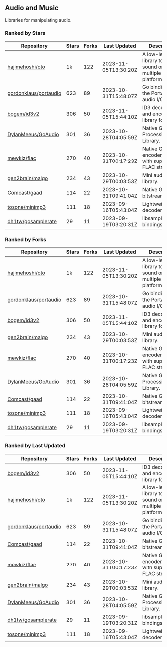 ## Audio and Music

Libraries for manipulating audio.

### Ranked by Stars

| Repository | Stars | Forks | Last Updated | Description | 
|------------|-------|-------|--------------|-------------|
| [hajimehoshi/oto](https://github.com/hajimehoshi/oto) | 1k | 122 | 2023-11-05T13:30:20Z |  A low-level library to play sound on multiple platforms. |
| [gordonklaus/portaudio](https://github.com/gordonklaus/portaudio) | 623 | 89 | 2023-10-31T15:48:07Z |  Go bindings for the PortAudio audio I/O library. |
| [bogem/id3v2](https://github.com/bogem/id3v2) | 306 | 50 | 2023-11-05T15:44:10Z |  ID3 decoding and encoding library for Go. |
| [DylanMeeus/GoAudio](https://github.com/DylanMeeus/GoAudio) | 301 | 36 | 2023-10-28T04:05:59Z |  Native Go Audio Processing Library. |
| [mewkiz/flac](https://github.com/mewkiz/flac) | 270 | 40 | 2023-10-31T00:17:23Z |  Native Go FLAC encoder/decoder with support for FLAC streams. |
| [gen2brain/malgo](https://github.com/gen2brain/malgo) | 234 | 43 | 2023-10-29T00:03:53Z |  Mini audio library. |
| [Comcast/gaad](https://github.com/Comcast/gaad) | 114 | 22 | 2023-10-31T09:41:04Z |  Native Go AAC bitstream parser. |
| [tosone/minimp3](https://github.com/tosone/minimp3) | 111 | 18 | 2023-09-16T05:43:04Z |  Lightweight MP3 decoder library. |
| [dh1tw/gosamplerate](https://github.com/dh1tw/gosamplerate) | 29 | 11 | 2023-09-19T03:20:31Z |  libsamplerate bindings for go. |

### Ranked by Forks

| Repository | Stars | Forks | Last Updated | Description | 
|------------|-------|-------|--------------|-------------|
| [hajimehoshi/oto](https://github.com/hajimehoshi/oto) | 1k | 122 | 2023-11-05T13:30:20Z |  A low-level library to play sound on multiple platforms. |
| [gordonklaus/portaudio](https://github.com/gordonklaus/portaudio) | 623 | 89 | 2023-10-31T15:48:07Z |  Go bindings for the PortAudio audio I/O library. |
| [bogem/id3v2](https://github.com/bogem/id3v2) | 306 | 50 | 2023-11-05T15:44:10Z |  ID3 decoding and encoding library for Go. |
| [gen2brain/malgo](https://github.com/gen2brain/malgo) | 234 | 43 | 2023-10-29T00:03:53Z |  Mini audio library. |
| [mewkiz/flac](https://github.com/mewkiz/flac) | 270 | 40 | 2023-10-31T00:17:23Z |  Native Go FLAC encoder/decoder with support for FLAC streams. |
| [DylanMeeus/GoAudio](https://github.com/DylanMeeus/GoAudio) | 301 | 36 | 2023-10-28T04:05:59Z |  Native Go Audio Processing Library. |
| [Comcast/gaad](https://github.com/Comcast/gaad) | 114 | 22 | 2023-10-31T09:41:04Z |  Native Go AAC bitstream parser. |
| [tosone/minimp3](https://github.com/tosone/minimp3) | 111 | 18 | 2023-09-16T05:43:04Z |  Lightweight MP3 decoder library. |
| [dh1tw/gosamplerate](https://github.com/dh1tw/gosamplerate) | 29 | 11 | 2023-09-19T03:20:31Z |  libsamplerate bindings for go. |

### Ranked by Last Updated

| Repository | Stars | Forks | Last Updated | Description | 
|------------|-------|-------|--------------|-------------|
| [bogem/id3v2](https://github.com/bogem/id3v2) | 306 | 50 | 2023-11-05T15:44:10Z |  ID3 decoding and encoding library for Go. |
| [hajimehoshi/oto](https://github.com/hajimehoshi/oto) | 1k | 122 | 2023-11-05T13:30:20Z |  A low-level library to play sound on multiple platforms. |
| [gordonklaus/portaudio](https://github.com/gordonklaus/portaudio) | 623 | 89 | 2023-10-31T15:48:07Z |  Go bindings for the PortAudio audio I/O library. |
| [Comcast/gaad](https://github.com/Comcast/gaad) | 114 | 22 | 2023-10-31T09:41:04Z |  Native Go AAC bitstream parser. |
| [mewkiz/flac](https://github.com/mewkiz/flac) | 270 | 40 | 2023-10-31T00:17:23Z |  Native Go FLAC encoder/decoder with support for FLAC streams. |
| [gen2brain/malgo](https://github.com/gen2brain/malgo) | 234 | 43 | 2023-10-29T00:03:53Z |  Mini audio library. |
| [DylanMeeus/GoAudio](https://github.com/DylanMeeus/GoAudio) | 301 | 36 | 2023-10-28T04:05:59Z |  Native Go Audio Processing Library. |
| [dh1tw/gosamplerate](https://github.com/dh1tw/gosamplerate) | 29 | 11 | 2023-09-19T03:20:31Z |  libsamplerate bindings for go. |
| [tosone/minimp3](https://github.com/tosone/minimp3) | 111 | 18 | 2023-09-16T05:43:04Z |  Lightweight MP3 decoder library. |

